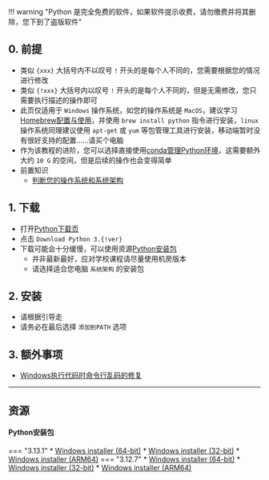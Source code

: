 !!! warning "Python 是完全免费的软件，如果软件提示收费，请勿缴费并将其删除，您下到了盗版软件"

## 0. 前提
- 类似 `{xxx}` 大括号内不以叹号 `!` 开头的是每个人不同的，您需要根据您的情况进行修改  
- 类似 `{!xxx}` 大括号内以叹号 `!` 开头的是每个人不同的，但是无需修改，您只需要执行描述的操作即可  
- 此页仅适用于 `Windows` 操作系统，如您的操作系统是 `MacOS`，建议学习[Homebrew配置与使用](Homebrew配置与使用.md)，并使用 `brew install python` 指令进行安装，`linux` 操作系统同理建议使用 `apt-get` 或 `yum` 等包管理工具进行安装，移动端暂时没有很好支持的配置……请买个电脑  
- 作为该教程的进阶，您可以选择直接使用[conda管理Python环境](conda管理Python环境.md)，这需要额外大约 `10 G` 的空间，但是后续的操作也会变得简单  
- 前置知识  
    - [判断您的操作系统和系统架构](../计算机基础/判断您的操作系统和系统架构.md)  

## 1. 下载  
- 打开[Python下载页](https://www.python.org/downloads/)  
- 点击 `Download Python 3.{!ver}`  
- 下载可能会十分缓慢，可以使用资源[Python安装包](#python)  
    - 并非最新最好，应对学校课程请尽量使用机房版本  
    - 请选择适合您电脑 `系统架构` 的安装包  

## 2. 安装
- 请根据引导走
- 请务必在最后选择 `添加到PATH` 选项

## 3. 额外事项
- [Windows执行代码时命令行乱码的修复](../计算机基础/Windows执行代码时命令行乱码的修复.md)

---

## 资源
#### Python安装包
=== "3.13.1"
    * [Windows installer (64-bit)](https://api.mir6.com/api/lanzou?url=https://cqu-openlib.lanzout.com/iN2yU2hqvvud&down=true)
    * [Windows installer (32-bit)](https://api.mir6.com/api/lanzou?url=https://cqu-openlib.lanzout.com/ibaWs2hqvxni&down=true)
    * [Windows installer (ARM64)](https://api.mir6.com/api/lanzou?url=https://cqu-openlib.lanzout.com/iycS82hqvtpg&down=true)
=== "3.12.7"
    * [Windows installer (64-bit)](https://api.mir6.com/api/lanzou?url=https://cqu-openlib.lanzout.com/iLCcQ2fy8umh&down=true)
    * [Windows installer (32-bit)](https://api.mir6.com/api/lanzou?url=https://cqu-openlib.lanzout.com/iJH1W2fy8x0d&down=true)
    * [Windows installer (ARM64)](https://api.mir6.com/api/lanzou?url=https://cqu-openlib.lanzout.com/iIzqs2fy8wbi&down=true)